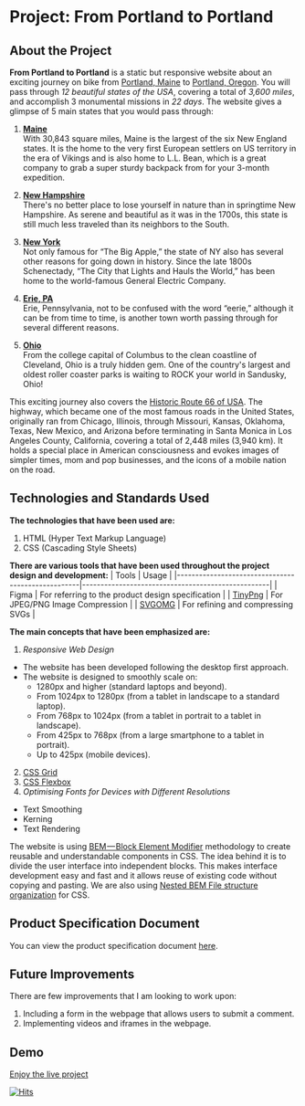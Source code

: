 # Project: From Portland to Portland

## About the Project
**From Portland to Portland** is a static but responsive website about an exciting journey on bike from [Portland, Maine](https://goo.gl/maps/bpQmWqeYQoPiF2MaA) to [Portland, Oregon](https://goo.gl/maps/rvLbzAK4JXd88dDV7). You will pass through *12 beautiful states of the USA*, covering a total of *3,600 miles*, and accomplish 3 monumental missions in *22 days*. The website gives a glimpse of 5 main states that you would pass through:
1. [**Maine**](https://goo.gl/maps/9nt9H8s1b5bRqoj8A)  
    With 30,843 square miles, Maine is the largest of the six New England states. It is the home to the very first European settlers on US territory in the era of Vikings and is also home to L.L. Bean, which is a great company to grab a super sturdy backpack from for your 3-month expedition.  

2. [**New Hampshire**](https://goo.gl/maps/EvKiCBQSLYsrQshx6)  
   There's no better place to lose yourself in nature than in springtime New Hampshire. As serene and beautiful as it was in the 1700s, this state is still much less traveled than its neighbors to the South.  

3. [**New York**](https://goo.gl/maps/MQZTzcQChyvmfwSV7)  
    Not only famous for “The Big Apple,” the state of NY also has several other reasons for going down in history. Since the late 1800s Schenectady, “The City that Lights and Hauls the World,” has been home to the world-famous General Electric Company.  

4. [**Erie, PA**](https://goo.gl/maps/5ELvDgC1ajLyQQpMA)  
    Erie, Pennsylvania, not to be confused with the word “eerie,” although it can be from time to time, is another town worth passing through for several different reasons.  

5. [**Ohio**](https://goo.gl/maps/QV8cqDYF5P1DcfsK6)  
    From the college capital of Columbus to the clean coastline of Cleveland, Ohio is a truly hidden gem. One of the country's largest and oldest roller coaster parks is waiting to ROCK your world in Sandusky, Ohio!  

This exciting journey also covers the [Historic Route 66 of USA](https://goo.gl/maps/ovZoJFkbR2eAtT5AA). The highway, which became one of the most famous roads in the United States, originally ran from Chicago, Illinois, through Missouri, Kansas, Oklahoma, Texas, New Mexico, and Arizona before terminating in Santa Monica in Los Angeles County, California, covering a total of 2,448 miles (3,940 km). It holds a special place in American consciousness and evokes images of simpler times, mom and pop businesses, and the icons of a mobile nation on the road.  

## Technologies and Standards Used
**The technologies that have been used are:**
1. HTML (Hyper Text Markup Language)
2. CSS (Cascading Style Sheets) 

**There are various tools that have been used throughout the project design and development:**
| Tools                                             | Usage                                             |
|---------------------------------------------------|---------------------------------------------------|
| Figma                                             | For referring to the product design specification |
| [TinyPng](https://tinypng.com/)                   | For JPEG/PNG Image Compression                    |
| [SVGOMG](https://jakearchibald.github.io/svgomg/) | For refining and compressing SVGs                 |

**The main concepts that have been emphasized are:**
1. *Responsive Web Design*
  - The website has been developed following the desktop first approach.
  - The website is designed to smoothly scale on:
      - 1280px and higher (standard laptops and beyond).
      - From 1024px to 1280px (from a tablet in landscape to a standard laptop).
      - From 768px to 1024px (from a tablet in portrait to a tablet in landscape).
      - From 425px to 768px (from a large smartphone to a tablet in portrait).
      - Up to 425px (mobile devices).  
2. [CSS Grid](https://css-tricks.com/snippets/css/complete-guide-grid/)
3. [CSS Flexbox](https://css-tricks.com/snippets/css/a-guide-to-flexbox/)
4. *Optimising Fonts for Devices with Different Resolutions*
  - Text Smoothing
  - Kerning
  - Text Rendering

The website is using [BEM — Block Element Modifier](https://en.bem.info/methodology/quick-start/) methodology to create reusable and understandable components in CSS. The idea behind it is to divide the user interface into independent blocks. This makes interface development easy and fast and it allows reuse of existing code without copying and pasting. We are also using [Nested BEM File structure organization](https://en.bem.info/methodology/filestructure/#nested) for CSS.

## Product Specification Document
You can view the product specification document [here](https://www.figma.com/file/AtbNbstbxWPcMqvF061V0R/Sprint-3%3A-From-Portland-to-Portland-%7C-desktop-%2B-mobile?node-id=0%3A1).

## Future Improvements
There are few improvements that I am looking to work upon:
1. Including a form in the webpage that allows users to submit a comment.
2. Implementing videos and iframes in the webpage.

## Demo
[Enjoy the live project](https://5hraddha.github.io/from-portland-to-portland/)  

[![Hits](https://hits.seeyoufarm.com/api/count/incr/badge.svg?url=https%3A%2F%2Fgithub.com%2F5hraddha%2Fweb_project_3&count_bg=%2379C83D&title_bg=%23555555&icon=&icon_color=%23E7E7E7&title=hits&edge_flat=false)](https://hits.seeyoufarm.com)
